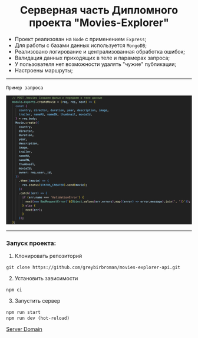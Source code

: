 <h1 align="center"> Серверная часть Дипломного проекта "Movies-Explorer"</h1>

- Проект реализован на `Node` с применением `Express`;
- Для работы с базами данных используется `MongoDB`;
- Реализовано логирование и централизованная обработка ошибок;
- Валидация данных приходящих в теле и парамерах запроса;
- У пользователя нет возможности удалять "чужие" публикации;
- Настроены маршруты;

___
`Пример запроса`

<img src="./images/screenshot_post.png"/>

___

### Запуск проекта:
1. Клонировать репозиторий
```
git clone https://github.com/greybirbroman/movies-explorer-api.git
```
2. Установить зависимости
```
npm ci
```
3. Запустить сервер
```
npm run start
npm run dev (hot-reload)
```
[Server Domain](https://api.greybirbmovies.nomoredomains.icu)
